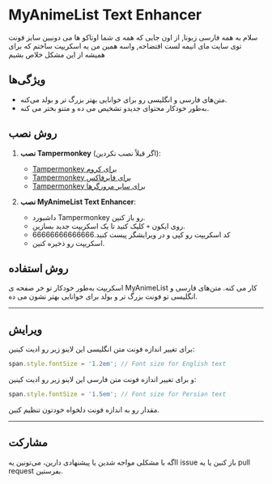 # MyAnimeList Text Enhancer

سلام به همه فارسی زبونا, از اون جایی که همه ی شما اوتاکو ها می دونیین سایز فونت توی سایت مای انیمه لست افتضاحه, واسه همین من یه اسکریپت ساختم که برای همیشه از این مشکل خلاص بشیم

## ویژگی‌ها

- متن‌های فارسی و انگلیسی رو برای خوانایی بهتر بزرگ‌ تر و بولد می‌کنه.
- به‌طور خودکار محتوای جدیدو تشخیص می ده و متنو بختر می کنه.

## روش نصب

1. **نصب Tampermonkey** (اگر قبلاً نصب نکردین):
   - [Tampermonkey برای کروم](https://chrome.google.com/webstore/detail/dhdgffkkebhmkfjojejmpbldmpobfkfo)
   - [Tampermonkey برای فایرفاکس](https://addons.mozilla.org/en-US/firefox/addon/tampermonkey/)
   - [Tampermonkey برای سایر مرورگرها](https://www.tampermonkey.net/)

2. **نصب MyAnimeList Text Enhancer**:
   - داشبورد Tampermonkey رو باز کنین.
   - روی ایکون `+` کلیک کنید تا یک اسکریپت جدید بسازین.
   - کد اسکریپت رو کپی و در ویرایشگر پیست کنید.66666666666666
   - اسکریپت رو ذخیره کنین.

## روش استفاده

اسکریپت به‌طور خودکار تو خر صفحه ی MyAnimeList کار می کنه. متن‌های فارسی و انگلیسی تو فونت بزرگ‌ تر و بولد برای خوانایی بهتر نشون می ده.

_________________________________________________________________________________
## ویرایش

برای تغییر اندازه فونت متن انگلیسی این لاینو زیر رو ادیت کینین:

```javascript
span.style.fontSize = '1.2em'; // Font size for English text
```

و برای تغییر اندازه فونت متن فارسی این لاینو زیر رو ادیت کینین:

```javascript
span.style.fontSize = '1.5em'; // Font size for Persian text
```

مقدار رو به اندازه فونت دلخواه خودتون تنظیم کنین.
_________________________________________________________________________________


## مشارکت

ااگه با مشکلی مواجه شدین یا پیشنهادی دارین، می‌تونین یه issue باز کنین یا یه pull request بفرستین.
